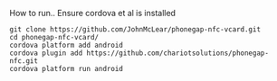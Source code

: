 How to run..  Ensure cordova et al is installed
```
git clone https://github.com/JohnMcLear/phonegap-nfc-vcard.git
cd phonegap-nfc-vcard/
cordova platform add android
cordova plugin add https://github.com/chariotsolutions/phonegap-nfc.git
cordova platform run android
```
